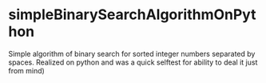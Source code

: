 # simpleBinarySearchAlgorithmOnPython
Simple algorithm of binary search for sorted integer numbers separated by spaces.
Realized on python and was a quick selftest for ability to deal it just from mind)

